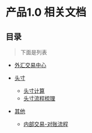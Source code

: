 # 产品1.0 相关文档


## 目录
> 下面是列表
- [外汇交易中心](/main/产品1.0/外汇交易和外汇市场)

- [头寸](/main/产品1.0/头寸流程/)
    - [头寸计算](/main/产品1.0/头寸流程/头寸计算)
    - [头寸流程梳理](/main/产品1.0/头寸流程/头寸流程梳理)
- [其他]()
    - [内部交易-对账流程](/main/产品1.0/other/内部交易-对账流程)
